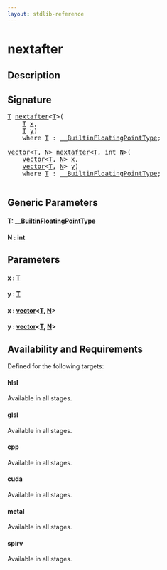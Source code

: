 ```yaml
---
layout: stdlib-reference
---
```


# nextafter

## Description





## Signature 

<pre>
<a href="nextafter.html#typeparam-T" class="code_type">T</a> <a href="nextafter.html">nextafter</a>&lt;<a href="nextafter.html#typeparam-T" class="code_type">T</a>&gt;(
    <a href="nextafter.html#typeparam-T" class="code_type">T</a> <a href="nextafter.html#decl-x" class="code_param">x</a>,
    <a href="nextafter.html#typeparam-T" class="code_type">T</a> <a href="nextafter.html#decl-y" class="code_param">y</a>)
    <span class='code_keyword'>where</span> <a href="nextafter.html#typeparam-T" class="code_type">T</a> : <a href="../interfaces/0_builtinfloatingpointtype-029hm/index.html" class="code_type">__BuiltinFloatingPointType</a>;

<a href="../types/vector/index.html" class="code_type">vector</a>&lt;<a href="nextafter.html#typeparam-T" class="code_type">T</a>, <a href="nextafter.html#decl-N" class="code_var">N</a>&gt; <a href="nextafter.html">nextafter</a>&lt;<a href="nextafter.html#typeparam-T" class="code_type">T</a>, <span class="code_keyword">int</span> <a href="nextafter.html#decl-N" class="code_var">N</a>&gt;(
    <a href="../types/vector/index.html" class="code_type">vector</a>&lt;<a href="nextafter.html#typeparam-T" class="code_type">T</a>, <a href="nextafter.html#decl-N" class="code_var">N</a>&gt; <a href="nextafter.html#decl-x" class="code_param">x</a>,
    <a href="../types/vector/index.html" class="code_type">vector</a>&lt;<a href="nextafter.html#typeparam-T" class="code_type">T</a>, <a href="nextafter.html#decl-N" class="code_var">N</a>&gt; <a href="nextafter.html#decl-y" class="code_param">y</a>)
    <span class='code_keyword'>where</span> <a href="nextafter.html#typeparam-T" class="code_type">T</a> : <a href="../interfaces/0_builtinfloatingpointtype-029hm/index.html" class="code_type">__BuiltinFloatingPointType</a>;

</pre>

## Generic Parameters

####  <a id="typeparam-T"></a>T: [\_\_BuiltinFloatingPointType](../interfaces/0_builtinfloatingpointtype-029hm/index.html)
####  <a id="decl-N"></a>N  : int

## Parameters

####  <a id="decl-x"></a>x  : [T](nextafter.html#typeparam-T)
####  <a id="decl-y"></a>y  : [T](nextafter.html#typeparam-T)
####  <a id="decl-x"></a>x  : [vector](../types/vector/index.html)\<[T](../types/vector/index.html#typeparam-T), [N](../types/vector/index.html#decl-N)\>
####  <a id="decl-y"></a>y  : [vector](../types/vector/index.html)\<[T](../types/vector/index.html#typeparam-T), [N](../types/vector/index.html#decl-N)\>

## Availability and Requirements

Defined for the following targets:

#### hlsl
Available in all stages.

#### glsl
Available in all stages.

#### cpp
Available in all stages.

#### cuda
Available in all stages.

#### metal
Available in all stages.

#### spirv
Available in all stages.



